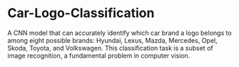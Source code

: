 # Car-Logo-Classification
A CNN model that can accurately identify which car brand a logo belongs to among eight possible brands: Hyundai, Lexus, Mazda, Mercedes, Opel, Skoda, Toyota, and Volkswagen. This classification task is a subset of image recognition, a fundamental problem in computer vision.
